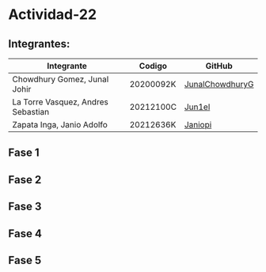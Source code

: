 # **Actividad-22**

## **Integrantes:**

| Integrante | Codigo | GitHub |
|------------|--------|--------|
| Chowdhury Gomez, Junal Johir | 20200092K | [JunalChowdhuryG](https://github.com/JunalChowdhuryG/Actividades-CC3S2) |
| La Torre Vasquez, Andres Sebastian | 20212100C | [Jun1el](https://github.com/Jun1el/Desarrollo-de-Software-25-1) |
| Zapata Inga, Janio Adolfo | 20212636K | [Janiopi](https://github.com/Janiopi/Actividades-CC3S2) |


## Fase 1


## Fase 2


## Fase 3



## Fase 4



## Fase 5
